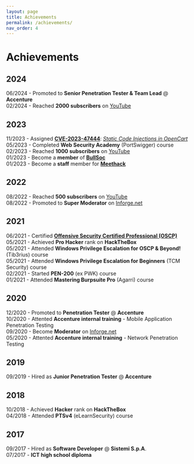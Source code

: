 ```yaml
---
layout: page
title: Achievements
permalink: /achievements/
nav_order: 4
---
```

# Achievements
## 2024
06/2024 - Promoted to **Senior Penetration Tester & Team Lead** @ **Accenture**<br>
02/2024 - Reached **2000 subscribers** on [YouTube](https://www.youtube.com/channel/UCPhsvJnTmjEbzxcmyiKVmHQ)<br>

## 2023
11/2023 - Assigned **[CVE-2023-47444](https://www.cve.org/CVERecord?id=CVE-2023-47444)**: _[Static Code Injections in OpenCart](https://0xbro.red/disclosures/disclosed-vulnerabilities/opencart-CVE-2023-47444/)_<br>
05/2023 - Completed **Web Security Academy** (PortSwigger) course<br>
02/2023 - Reached **1000 subscribers** on [YouTube](https://www.youtube.com/channel/UCPhsvJnTmjEbzxcmyiKVmHQ)<br>
01/2023 - Become a **member** of **[BullSoc](https://bullsoc.com/)**<br>
01/2023 - Become a **staff** member for **[Meethack](https://meethack.it/)**<br>

## 2022
08/2022 - Reached **500 subscribers** on [YouTube](https://www.youtube.com/channel/UCPhsvJnTmjEbzxcmyiKVmHQ)<br>
08/2022 - Promoted to **Super Moderator** on [Inforge.net](https://www.inforge.net/)

## 2021
06/2021 - Certified **[Offensive Security Certified Professional (OSCP)](https://www.credly.com/badges/4d593371-2011-42f2-a299-f75cf614d881)**<br> 
05/2021 - Achieved **Pro Hacker** rank on **HackTheBox**<br>
05/2021 - Attended **Windows Privilege Escalation for OSCP & Beyond!** (Tib3rius) course<br>
05/2021 - Attended **Windows Privilege Escalation for Beginners** (TCM Security) course<br>
02/2021 - Started **PEN-200** (ex PWK) course<br>
01/2021 - Attended **Mastering Burpsuite Pro** (Agarri) course<br>


## 2020
12/2020 - Promoted to **Penetration Tester** @ **Accenture**<br>
10/2020 - Attented **Accenture internal training** - Mobile Application Penetration Testing<br>
09/2020 - Become **Moderator** on [Inforge.net](https://www.inforge.net/)<br>
05/2020 - Attented **Accenture internal training** - Network Penetration Testing<br>

## 2019
09/2019 - Hired as **Junior Penetration Tester** @ **Accenture**<br>

## 2018
10/2018 - Achieved **Hacker** rank on **HackTheBox**<br>
04/2018 - Attended **PTSv4** (eLearnSecurity) course<br>

## 2017
09/2017 - Hired as **Software Developer** @ **Sistemi S.p.A**.<br>
07/2017 - **ICT high school diploma**<br>

